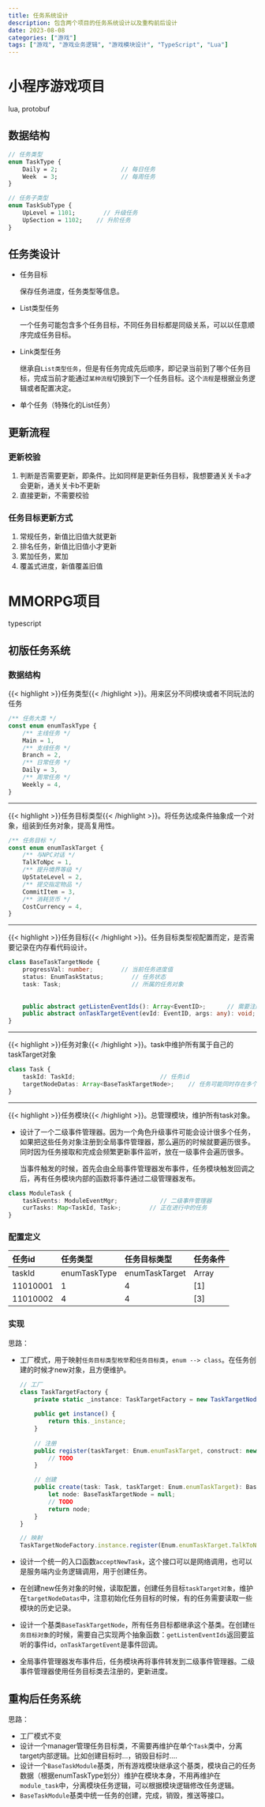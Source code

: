 ```yaml
---
title: 任务系统设计
description: 包含两个项目的任务系统设计以及重构前后设计
date: 2023-08-08
categories: ["游戏"]
tags: ["游戏", "游戏业务逻辑", "游戏模块设计", "TypeScript", "Lua"]
---
```



# 小程序游戏项目

lua, protobuf

## 数据结构

```protobuf
// 任务类型
enum TaskType {
    Daily = 2;                  // 每日任务
    Week  = 3;                  // 每周任务
}
```

```protobuf
// 任务子类型
enum TaskSubType {
    UpLevel = 1101;        // 升级任务
    UpSection = 1102;    // 升阶任务
}
```

## 任务类设计

- 任务目标

  保存任务进度，任务类型等信息。

- List类型任务

  一个任务可能包含多个任务目标，不同任务目标都是同级关系，可以以任意顺序完成任务目标。

- Link类型任务

  继承自`List类型任务`，但是有任务完成先后顺序，即记录当前到了哪个任务目标，完成当前才能通过`某种流程`切换到下一个任务目标。这个`流程`是根据业务逻辑或者配置决定。

- 单个任务（特殊化的List任务）

## 更新流程

### 更新校验

1. 判断是否需要更新，即条件。比如同样是更新任务目标，我想要通关关卡a才会更新，通关关卡b不更新
2. 直接更新，不需要校验

### 任务目标更新方式

1. 常规任务，新值比旧值大就更新
2. 排名任务，新值比旧值小才更新
3. 累加任务，累加
4. 覆盖式进度，新值覆盖旧值

# MMORPG项目

typescript

## 初版任务系统

### 数据结构

{{< highlight >}}任务类型{{< /highlight >}}。用来区分不同模块或者不同玩法的任务

```typescript
/** 任务大类 */
const enum enumTaskType {
    /** 主线任务 */
    Main = 1,
    /** 支线任务 */
    Branch = 2,
    /** 日常任务 */
    Daily = 3,
    /** 周常任务 */
    Weekly = 4,
}
```

---

{{< highlight >}}任务目标类型{{< /highlight >}}。将任务达成条件抽象成一个对象，组装到任务对象，提高复用性。

```typescript
/** 任务目标 */
const enum enumTaskTarget {
    /** 与NPC对话 */
    TalkToNpc = 1,
    /** 提升境界等级 */
    UpStateLevel = 2,
    /** 提交指定物品 */
    CommitItem = 3,
    /** 消耗货币 */
    CostCurrency = 4,
}
```

---

{{< highlight >}}任务目标{{< /highlight >}}。任务目标类型视配置而定，是否需要记录在内存看代码设计。

```typescript
class BaseTaskTargetNode {
    progressVal: number;        // 当前任务进度值
    status: EnumTaskStatus;        // 任务状态
    task: Task;                    // 所属的任务对象
    
    
    public abstract getListenEventIds(): Array<EventID>;      // 需要注册的事件id
    public abstract onTaskTargetEvent(evId: EventID, args: any): void;    // 事件回调
}
```



---

{{< highlight >}}任务对象{{< /highlight >}}。task中维护所有属于自己的taskTarget对象

```typescript
class Task {
    taskId: TaskId;                        // 任务id
    targetNodeDatas: Array<BaseTaskTargetNode>;    // 任务可能同时存在多个目标条件
}
```

---

{{< highlight >}}任务模块{{< /highlight >}}。总管理模块，维护所有task对象。

- 设计了一个二级事件管理器。因为一个角色升级事件可能会设计很多个任务，如果把这些任务对象注册到全局事件管理器，那么遍历的时候就要遍历很多。同时因为任务接取和完成会频繁更新事件监听，放在一级事件会遍历很多。

  当事件触发的时候，首先会由全局事件管理器发布事件，任务模块触发回调之后，再有任务模块内部的函数将事件通过二级管理器发布。

```typescript
class ModuleTask {
    taskEvents: ModuleEventMgr;            // 二级事件管理器
    curTasks: Map<TaskId, Task>;        // 正在进行中的任务
}
```



### 配置定义

| 任务id   | 任务类型     | 任务目标类型   | 任务条件      |
| :------- | :----------- | :------------- | :------------ |
| taskId   | enumTaskType | enumTaskTarget | Array<number> |
| 11010001 | 1            | 4              | [1]           |
| 11010002 | 4            | 4              | [3]           |

### 实现

思路：

- 工厂模式，用于映射`任务目标类型枚举`和`任务目标类`，`enum --> class`。在任务创建的时候才new对象，且方便维护。

  ```typescript
  // 工厂
  class TaskTargetFactory {
      private static _instance: TaskTargetFactory = new TaskTargetNodeFactory();
         
      public get instance() {
          return this._instance;
      }
      
      // 注册
      public register(taskTarget: Enum.enumTaskTarget, construct: new (task: Task, taskTarget: Enum.enumTaskTarget) => BaseTaskTargetNode): void {
          // TODO
      }
  
      // 创建
      public create(task: Task, taskTarget: Enum.enumTaskTarget): BaseTaskTargetNode {
          let node: BaseTaskTargetNode = null;
          // TODO
          return node;
      }
  }
  
  // 映射
  TaskTargetNodeFactory.instance.register(Enum.enumTaskTarget.TalkToNpc, TaskTarget_TalkToNpc);
  ```

  

- 设计一个统一的入口函数`acceptNewTask`，这个接口可以是网络调用，也可以是服务端内业务逻辑调用，用于创建任务。

- 在创建new任务对象的时候，读取配置，创建任务目标`taskTarget对象`，维护在`targetNodeDatas`中，注意初始化任务目标的时候，有的任务需要读取一些模块的历史记录。

- 设计一个基类`BaseTaskTargetNode`，所有任务目标都继承这个基类。在创建`任务目标对象`的时候，需要自己实现两个抽象函数：`getListenEventIds`返回要监听的事件id，`onTaskTargetEvent`是事件回调。

- 全局事件管理器发布事件后，任务模块再将事件转发到二级事件管理器。二级事件管理器使用任务目标类去注册的，更新进度。

## 重构后任务系统

思路：

- 工厂模式不变
- 设计一个manager管理任务目标类，不需要再维护在单个`Task`类中，分离target内部逻辑。比如创建目标时...，销毁目标时....
- 设计一个`BaseTaskModule`基类，所有游戏模块继承这个基类，模块自己的任务数据（根据enumTaskType划分）维护在模块本身，不用再维护在`module_task`中，分离模块任务逻辑，可以根据模块逻辑修改任务逻辑。
- `BaseTaskModule`基类中统一任务的创建，完成，销毁，推送等接口。

